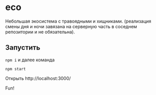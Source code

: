 # eco


Небольшая экосистема с травоядными и хищниками. (реализация смены дня и ночи завязана на серверную часть в соседнем репозитории и не обязательна).

Запустить
-------

`npm i` и далее команда

`npm start`

Открыть http://localhost:3000/

Fun!
